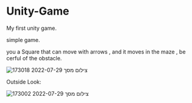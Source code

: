 # Unity-Game

My first unity game.

simple game.

you a Square that can move with arrows , and it moves in the maze , be cerful of the obstacle.

![צילום מסך 2022-07-29 173018](https://user-images.githubusercontent.com/101524820/182392440-f015b1ba-16b5-4847-a0c0-7bfdc5f58894.jpg)


Outside Look:

![צילום מסך 2022-07-29 173002](https://user-images.githubusercontent.com/101524820/182392544-4ed1e9fc-8125-46ac-a5d2-0c16726fbb28.jpg)
